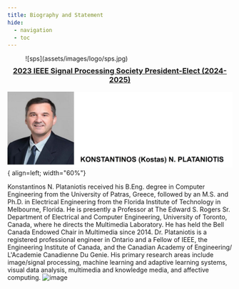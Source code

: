 ```yaml
---
title: Biography and Statement
hide:
  - navigation
  - toc
---
```


<figure markdown>
  ![sps](assets/images/logo/sps.jpg)
  <!-- <figcaption>Image caption</figcaption> -->
</figure>
  <h3 style="text-align: center; margin-top: -1%"><u>2023 IEEE Signal Processing Society President-Elect (2024-2025)</u></h3>

![profile](assets/images/profile2.jpg){ align=left; width="60%"}


Konstantinos N. Plataniotis received his B.Eng. degree in Computer Engineering from the University of Patras, Greece, followed by an M.S. and Ph.D. in Electrical Engineering from the Florida Institute of Technology in Melbourne, Florida. He is presently a Professor at The Edward S. Rogers Sr. Department of Electrical and Computer Engineering, University of Toronto, Canada, where he directs the Multimedia Laboratory. He has held the Bell Canada Endowed Chair in Multimedia since 2014. Dr. Plataniotis is a registered professional engineer in Ontario and a Fellow of IEEE, the Engineering Institute of Canada, and the Canadian Academy of Engineering/ L'Academie Canadienne Du Genie. His primary research areas include image/signal processing, machine learning and adaptive learning systems, visual data analysis, multimedia and knowledge media, and affective computing. 
![image](https://github.com/platanio/platanio.github.io/assets/97316357/162851a3-35d1-49f9-bfa7-fb114f7c8634)




<br>

